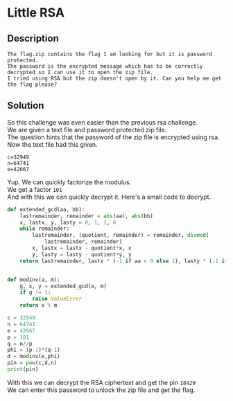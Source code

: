 # Little RSA
## Description
```
The flag.zip contains the flag I am looking for but it is password protected. 
The password is the encrypted message which has to be correctly decrypted so I can use it to open the zip file. 
I tried using RSA but the zip doesn't open by it. Can you help me get the flag please?
```
## Solution
So this challenge was even easier than the previous rsa challenge.  
We are given a text file and password protected zip file.  
The question hints that the password of the zip file is encrypted using rsa.  
Now the text file had this given.  
```
c=32949
n=64741
e=42667
```
Yup. We can quickly factorize the modulus.  
We get a factor `101`  
And with this we can quickly decrypt it.
Here's a small code to decrypt.
```python
def extended_gcd(aa, bb):
    lastremainder, remainder = abs(aa), abs(bb)
    x, lastx, y, lasty = 0, 1, 1, 0
    while remainder:
        lastremainder, (quotient, remainder) = remainder, divmod(
            lastremainder, remainder)
        x, lastx = lastx - quotient*x, x
        y, lasty = lasty - quotient*y, y
    return lastremainder, lastx * (-1 if aa < 0 else 1), lasty * (-1 if bb < 0 else 1)


def modinv(a, m):
    g, x, y = extended_gcd(a, m)
    if g != 1:
        raise ValueError
    return x % m

c = 32949
n = 64741
e = 42667
p = 101
q = n//p
phi = (p-1)*(q-1)
d = modinv(e,phi)
pin = pow(c,d,n)
print(pin)
```
With this we can decrypt the RSA ciphertext and get the pin `18429`  
We can enter this password to unlock the zip file and get the flag.  
